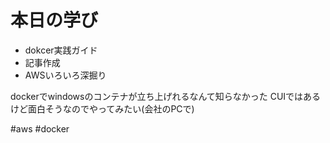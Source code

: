# 本日の学び
- dokcer実践ガイド
- 記事作成
- AWSいろいろ深掘り

dockerでwindowsのコンテナが立ち上げれるなんて知らなかった
CUIではあるけど面白そうなのでやってみたい(会社のPCで)

#aws #docker
